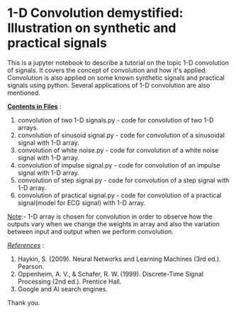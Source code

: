 # 1-D Convolution demystified: Illustration on synthetic and practical signals
This is a jupyter notebook to describe a tutorial on the topic 1-D convolution of signals. It covers the concept of convolution and how it's applied. Convolution is also applied on some known synthetic signals and practical signals using python. Several applications of 1-D convolution are also mentioned.

<ins> **Contents in Files**</ins> :
1. convolution of two 1-D signals.py - code for convolution of two 1-D arrays.
2. convolution of sinusoid signal.py - code for convolution of a sinusoidal signal with 1-D array.
3. convolution of white noise.py - code for convolution of a white noise signal with 1-D array.
4. convolution of impulse signal.py - code for convolution of an impulse signal with 1-D array.
5. convolution of step signal.py - code for convolution of a step signal with 1-D array.
6. convolution of practical signal.py - code for convolution of a practical signal(model for ECG signal) with 1-D array.

<ins> Note</ins>:- 1-D array is chosen for convolution in order to observe how the outputs vary when we change the weights in array and also the variation between input and output when we perform convolution. 

<ins> *References*</ins> :
1. Haykin, S. (2009). Neural Networks and Learning Machines (3rd ed.). Pearson.
2. Oppenheim, A. V., & Schafer, R. W. (1999). Discrete-Time Signal Processing (2nd ed.). Prentice Hall.
3. Google and AI search engines.

Thank you.
